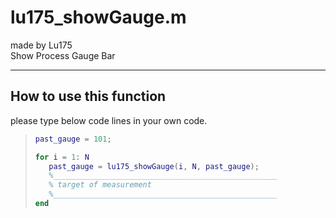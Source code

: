 # lu175_showGauge.m
made by Lu175</br>
Show Process Gauge Bar
* * *
## How to use this function
please type below code lines in your own code.
>```matlab
>past_gauge = 101;
>
>for i = 1: N
>    past_gauge = lu175_showGauge(i, N, past_gauge);
>    %__________________________________________________
>    % target of measurement
>    %__________________________________________________
>end
>```
